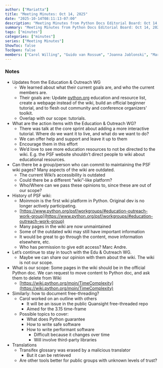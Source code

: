 ```yaml
---
author: ["Mariatta"]
title: "Meeting Minutes: Oct 14, 2025"
date: "2025-10-14T08:11:13-07:00"
description: "Meeting Minutes from Python Docs Editorial Board: Oct 14, 2025"
summary: "Meeting Minutes from Python Docs Editorial Board: Oct 14, 2025"
tags: ["minutes"]
categories: ["minutes"]
series: ["Meeting Minutes"]
ShowToc: false
TocOpen: false
members: ["Carol Willing", "Guido van Rossum", "Joanna Jablonski", "Mariatta", "Ned Batchelder"]
---
```


### Notes


* Updates from the Education & Outreach WG
    * We learned about what their current goals are, and who the current members are.
    * Their goals are: Update [python.org](python.org) education and resource list, create a webpage instead of the wiki, build an official beginner tutorial, and to flesh out community and conference organizers' toolkit.
    * Overlap with our scope: tutorials.
* What are the action items with the Education & Outreach WG?
    * There was talk at the core sprint about adding a more interactive tutorial. Where do we want it to live, and what do we want to do?
    * We can offer help and support and leave it up to them
    * Encourage them in this effort
    * We’d love to see more education resources to not be directed to the wiki. E.g. the PSF website shouldn’t direct people to wiki about educational resources.
* Can there be a group/person who can commit to maintaining the PSF wiki pages? Many aspects of the wiki are outdated.
    * The current Wiki’s accessibility is outdated
    * Could there be a different “wiki”-like platform?
    * Who/Where can we pass these opinions to, since these are out of our scope?
* History of PSF wiki:
    * Moinmoin is the first wiki platform in Python. Original dev is no longer actively participating.
    * [https://www.python.org/psf/workgroups/#education-outreach-work-group](https://www.python.org/psf/workgroups/#education-outreach-work-group)
    * Many pages in the wiki are now unmaintained
    * Some of the outdated wiki may still have important information
    * It would be great to go through the content, move information elsewhere, etc.
    * Who has permission to give edit access? Marc Andre.
* Let’s continue to stay in touch with the Edu & Outreach WG.
    * Maybe we can share our opinion with them about the wiki. The wiki is not our scope.
* What is our scope: Some pages in the wiki should be in the official Python doc. We can request to move content to Python doc, and ask them to delete from Wiki
    * [https://wiki.python.org/moin/TimeComplexity](https://wiki.python.org/moin/TimeComplexity) 
* Similarly: how to document free-threading?
    * Carol worked on an outline with others
        * It will be an issue in the public Quansight free-threaded repo
        * Aimed for the 3.15 time-frame
    * Possible topics to cover:
        * What does Python guarantee
        * How to write safe software
        * How to write performant software
            * Difficult because it changes over time
            * Will involve third-party libraries
* Translations
    * Transifex glossary was erased by a malicious translator
        * But it can be retrieved
    * Are other tools better for public groups with unknown levels of trust?